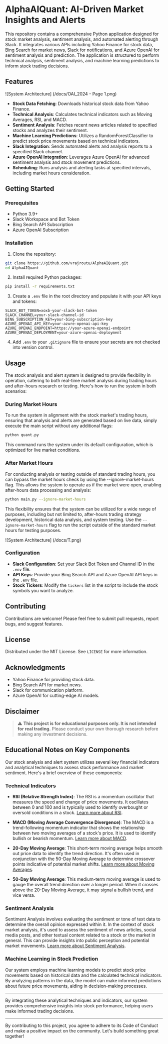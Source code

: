 # AlphaAIQuant: AI-Driven Market Insights and Alerts
   
This repository contains a comprehensive Python application designed for stock market analysis, sentiment analysis, and automated alerting through Slack. It integrates various APIs including Yahoo Finance for stock data, Bing Search for market news, Slack for notifications, and Azure OpenAI for sentiment analysis and prediction. The application is structured to perform technical analysis, sentiment analysis, and machine learning predictions to inform stock trading decisions.  
   
## Features  

\!\[System Architecture\] \(/docs/OAI_2024 - Page 1.png)
   
- **Stock Data Fetching**: Downloads historical stock data from Yahoo Finance.  
- **Technical Analysis**: Calculates technical indicators such as Moving Averages, RSI, and MACD.  
- **Sentiment Analysis**: Fetches recent news articles related to specified stocks and analyzes their sentiment.  
- **Machine Learning Predictions**: Utilizes a RandomForestClassifier to predict stock price movements based on technical indicators.  
- **Slack Integration**: Sends automated alerts and analysis reports to a specified Slack channel.  
- **Azure OpenAI Integration**: Leverages Azure OpenAI for advanced sentiment analysis and stock movement predictions.  
- **Scheduling**: Runs analysis and alerting tasks at specified intervals, including market hours consideration.  
   
## Getting Started  
   
### Prerequisites  
   
- Python 3.9+  
- Slack Workspace and Bot Token  
- Bing Search API Subscription  
- Azure OpenAI Subscription  
   
### Installation  
   
1. Clone the repository:  
   
```bash  
git clone https://github.com/vrajroutu/AlphaAIQuant.git  
cd AlphaAIQuant  
```  
   
2. Install required Python packages:  
   
```bash  
pip install -r requirements.txt  
```  
   
3. Create a `.env` file in the root directory and populate it with your API keys and tokens:  
   
```plaintext  
SLACK_BOT_TOKEN=xoxb-your-slack-bot-token  
SLACK_CHANNEL=your-slack-channel-id  
BING_SUBSCRIPTION_KEY=your-bing-subscription-key  
AZURE_OPENAI_API_KEY=your-azure-openai-api-key  
AZURE_OPENAI_ENDPOINT=https://your-azure-openai-endpoint  
AZURE_OPENAI_DEPLOYMENT=your-azure-openai-deployment  
```  
   
4. Add `.env` to your `.gitignore` file to ensure your secrets are not checked into version control.  
   
## Usage  
     
The stock analysis and alert system is designed to provide flexibility in operation, catering to both real-time market analysis during trading hours and after-hours research or testing. Here's how to run the system in both scenarios:  
  
### During Market Hours  
  
To run the system in alignment with the stock market's trading hours, ensuring that analysis and alerts are generated based on live data, simply execute the main script without any additional flags:  
  
```bash  
python quant.py  
```

This command runs the system under its default configuration, which is optimized for live market conditions.

### After Market Hours
 
For conducting analysis or testing outside of standard trading hours, you can bypass the market hours check by using the --ignore-market-hours flag. This allows the system to operate as if the market were open, enabling after-hours data processing and analysis:

```bash 
python main.py --ignore-market-hours  
 ```
This flexibility ensures that the system can be utilized for a wide range of purposes, including but not limited to, after-hours trading strategy development, historical data analysis, and system testing.
Use the `--ignore-market-hours` flag to run the script outside of the standard market hours for testing purposes.  

\!\[System Architecture\] \(/docs/T.png)



### Configuration  
   
- **Slack Configuration**: Set your Slack Bot Token and Channel ID in the `.env` file.  
- **API Keys**: Provide your Bing Search API and Azure OpenAI API keys in the `.env` file.  
- **Stock Tickers**: Modify the `tickers` list in the script to include the stock symbols you want to analyze.  
   
## Contributing  
   
Contributions are welcome! Please feel free to submit pull requests, report bugs, and suggest features.  
   
## License  
   
Distributed under the MIT License. See `LICENSE` for more information.  
   
## Acknowledgments  
   
- Yahoo Finance for providing stock data.  
- Bing Search API for market news.  
- Slack for communication platform.  
- Azure OpenAI for cutting-edge AI models.  
   
## Disclaimer  
  
> :warning: **This project is for educational purposes only. It is not intended for real trading.** Please conduct your own thorough research before making any investment decisions.  


## Educational Notes on Key Components  
  
Our stock analysis and alert system utilizes several key financial indicators and analytical techniques to assess stock performance and market sentiment. Here's a brief overview of these components:  
  
### Technical Indicators  
  
- **RSI (Relative Strength Index)**: The RSI is a momentum oscillator that measures the speed and change of price movements. It oscillates between 0 and 100 and is typically used to identify overbought or oversold conditions in a stock. [Learn more about RSI](https://www.investopedia.com/terms/r/rsi.asp).  
  
- **MACD (Moving Average Convergence Divergence)**: The MACD is a trend-following momentum indicator that shows the relationship between two moving averages of a stock's price. It is used to identify bullish or bearish momentum. [Learn more about MACD](https://www.investopedia.com/terms/m/macd.asp).  
  
- **20-Day Moving Average**: This short-term moving average helps smooth out price data to identify the trend direction. It's often used in conjunction with the 50-Day Moving Average to determine crossover points indicative of potential market shifts. [Learn more about Moving Averages](https://www.investopedia.com/terms/m/movingaverage.asp).  
  
- **50-Day Moving Average**: This medium-term moving average is used to gauge the overall trend direction over a longer period. When it crosses above the 20-Day Moving Average, it may signal a bullish trend, and vice versa.  
  
### Sentiment Analysis  
  
Sentiment Analysis involves evaluating the sentiment or tone of text data to determine the overall opinion expressed within it. In the context of stock market analysis, it's used to assess the sentiment of news articles, social media posts, and other textual content related to a stock or the market in general. This can provide insights into public perception and potential market movements. [Learn more about Sentiment Analysis](https://www.investopedia.com/terms/s/sentimentanalysis.asp).  
  
### Machine Learning in Stock Prediction  
  
Our system employs machine learning models to predict stock price movements based on historical data and the calculated technical indicators. By analyzing patterns in the data, the model can make informed predictions about future price movements, aiding in decision-making processes.  
  
---  
  
By integrating these analytical techniques and indicators, our system provides comprehensive insights into stock performance, helping users make informed trading decisions.  

---  
   
By contributing to this project, you agree to adhere to its Code of Conduct and make a positive impact on the community. Let's build something great together!
